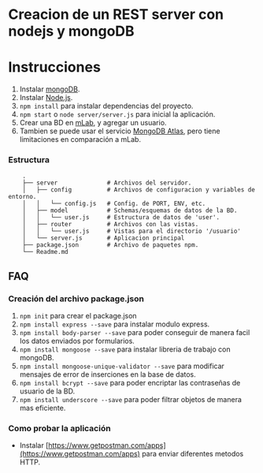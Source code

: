 # Creacion de un REST server con nodejs y mongoDB

# Instrucciones

1. Instalar [mongoDB](https://www.mongodb.com/download-center?jmp=nav#community).
2. Instalar [Node.js](https://nodejs.org/es/).
3. `npm install` para instalar dependencias del proyecto.
4. `npm start` o `node server/server.js` para inicial la aplicación.
5. Crear una BD en [mLab](https://mlab.com/google/), y agregar un usuario.
6. Tambien se puede usar el servicio [MongoDB Atlas](https://www.mongodb.com/cloud/atlas), pero tiene limitaciones
en comparación a mLab.
### Estructura

```
    .
    ├── server              # Archivos del servidor.
    │   ├── config          # Archivos de configuracion y variables de entorno.
    │   │   └── config.js   # Config. de PORT, ENV, etc.
    │   ├── model           # Schemas/esquemas de datos de la BD.
    │   │   └── user.js     # Estructura de datos de 'user'.
    │   ├── router          # Archivos con las vistas.
    │   │   └── user.js     # Vistas para el directorio '/usuario'
    │   └── server.js       # Aplicacion principal
    ├── package.json        # Archivo de paquetes npm.
    └── Readme.md
```

## FAQ

### Creación del archivo package.json

1. `npm init` para crear el package.json
2. `npm install express --save` para instalar modulo express.
3. `npm install body-parser --save` para poder conseguir de manera facil los datos enviados por formularios.
4. `npm install mongoose --save` para instalar libreria de trabajo con mongoDB.
5. `npm install mongoose-unique-validator --save` para modificar mensajes de error de inserciones en la base de datos.
6. `npm install bcrypt --save` para poder encriptar las contraseñas de usuario de la BD.
7. `npm install underscore --save` para poder filtrar objetos de manera mas eficiente.

### Como probar la aplicación

* Instalar [https://www.getpostman.com/apps](https://www.getpostman.com/apps) para enviar diferentes metodos HTTP.